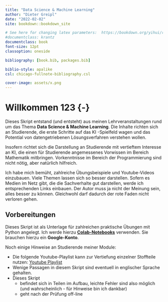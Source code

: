```yaml
---
title: "Data Science & Machine Learning"
author: "Dieter Greipl"
date: "2022-02-02"
site: bookdown::bookdown_site 

# See here for changing latex parameters:  https://bookdown.org/yihui/rmarkdown-cookbook/latex-variables.html 
#documentclass: krantz
documentclass: book 
font-size: 12pt
classoption: oneside

bibliography: [book.bib, packages.bib]

biblio-style: apalike
csl: chicago-fullnote-bibliography.csl 

cover-image: assets/x.png
---
```





# Willkommen 123 {-}

Dieses Skript entstand (und entsteht) aus meinen Lehrveranstaltungen rund um das Thema **Data Science & Machine Learning**. Die Inhalte richten sich an Studierende, die erste Schritte auf das KI -Spielfeld wagen und das Potential  von datengetriebenen Lösungsverfahren verstehen wollen.  

Insofern richtet sich die Darstellung an Studierende mit vertieftem Interesse an KI, die einen für Studierende angemessenes Vorwissen im Bereich Mathematik mitbringen.  Vorkenntnisse im Bereich der Programmierung sind nicht nötig, aber natürlich hilfreich.

Ich habe mich bemüht, zahlreiche Übungsbeispiele und Youtube-Videos einzubauen. Viele Themen lassen sich so besser darstellen. Sofern es Medien im Netz gibt, die die Sachverhalte gut darstellen, werde ich entsprechenden Links einbauen. Der Autor muss ja nicht der Meinung sein, alles besser zu können. Gleichwohl darf dadurch der rote Faden nicht verloren gehen. 

  

## Vorbereitungen	

Dieses Skript ist als Unterlage für zahlreichen praktische Übungen mit Python angelegt. Ich werde hierzu [**Colab-Notebooks**](https://colab.research.google.com/) verwenden. Sie brauchen hierzu ein **Google-Konto**.



Noch einige Hinweise an Studierende meiner Module:

- Die folgende Youtube-Playlist kann zur Vertiefung einzelner Stoffteile nutzen: [Youtube Playlist](https://youtube.com/playlist?list=PLfGN40VwjduJPvtP9QUjC0rjM6-ePT9bg)
- Wenige Passagen in diesem Skript sind eventuell in englischer Sprache gehalten.
- Dieses Skript 
  - befindet sich in Teilen im Aufbau, leichte Fehler sind also möglich (und wahrscheinlich  - für Hinweise bin ich dankbar)
  - geht nach der Prüfung off-line
